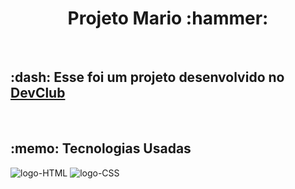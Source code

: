 <h1 align="center"> Projeto Mario :hammer: </h1>
<br>
<img src="">
<br>
<h2> :dash: Esse foi um projeto desenvolvido no <a href="https://aulas.devclub.com.br/m/home">DevClub</a></h2>
<br>
<h2>:memo: Tecnologias Usadas</h2>
  <img src="https://img.shields.io/badge/HTML5-E34F26.svg?style=for-the-badge&logo=HTML5&logoColor=white" alt="logo-HTML">
  <img src="https://img.shields.io/badge/CSS-663399.svg?style=for-the-badge&logo=CSS&logoColor=white" alt="logo-CSS">
